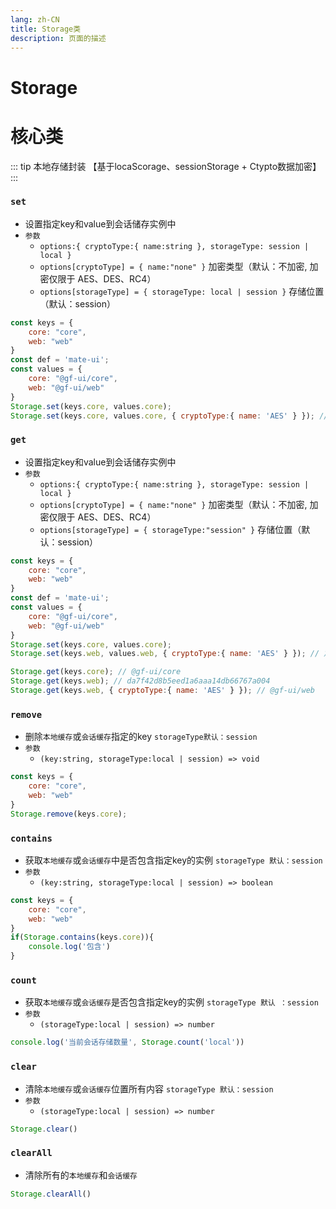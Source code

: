 ```yaml
---
lang: zh-CN
title: Storage类
description: 页面的描述
---
```


# Storage
# 核心类
::: tip 本地存储封装 【基于locaScorage、sessionStorage + Ctypto数据加密】
:::

### `set` 

- 设置指定key和value到会话储存实例中
- `参数`
    - `options:{ cryptoType:{ name:string }, storageType: session | local }`
    - `options[cryptoType] = { name:"none" }` 加密类型（默认：不加密, <span class="colorff0066 font-bold">加密仅限于  AES、DES、RC4</span>）
    - `options[storageType] = { storageType: local | session }` 存储位置（默认：session）
```js
const keys = {
    core: "core",
    web: "web"
}
const def = 'mate-ui';
const values = {
    core: "@gf-ui/core",
    web: "@gf-ui/web"
}
Storage.set(keys.core, values.core);
Storage.set(keys.core, values.core, { cryptoType:{ name: 'AES' } }); // 加密存储
```

### `get` 

- 设置指定key和value到会话储存实例中
- `参数`
    - `options:{ cryptoType:{ name:string }, storageType: session | local }`
    - `options[cryptoType] = { name:"none" }` 加密类型（默认：不加密, <span class="colorff0066 font-bold">加密仅限于  AES、DES、RC4</span>）
    - `options[storageType] = { storageType:"session" }` 存储位置（默认：session）
```js
const keys = {
    core: "core",
    web: "web"
}
const def = 'mate-ui';
const values = {
    core: "@gf-ui/core",
    web: "@gf-ui/web"
}
Storage.set(keys.core, values.core);
Storage.set(keys.web, values.web, { cryptoType:{ name: 'AES' } }); // 加密存储

Storage.get(keys.core); // @gf-ui/core
Storage.get(keys.web); // da7f42d8b5eed1a6aaa14db66767a004
Storage.get(keys.web, { cryptoType:{ name: 'AES' } }); // @gf-ui/web
```

### `remove` 

- 删除`本地缓存`或`会话缓存`指定的key  `storageType默认：session`
- `参数`
    - `(key:string, storageType:local | session) => void`
```js
const keys = {
    core: "core",
    web: "web"
}
Storage.remove(keys.core);
```

### `contains` 

- 获取`本地缓存`或`会话缓存`中是否包含指定key的实例 `storageType 默认：session`
- `参数`
    - `(key:string, storageType:local | session) => boolean`
```js
const keys = {
    core: "core",
    web: "web"
}
if(Storage.contains(keys.core)){
    console.log('包含')
}  
```

### `count` 

- 获取`本地缓存`或`会话缓存`是否包含指定key的实例 `storageType 默认 ：session`
- `参数`
    - `(storageType:local | session) => number`
```js
console.log('当前会话存储数量', Storage.count('local')) 
```

### `clear` 

- 清除`本地缓存`或`会话缓存`位置所有内容 `storageType 默认：session`
- `参数`
    - `(storageType:local | session) => number`
```js
Storage.clear() 
```

### `clearAll` 

- 清除所有的`本地缓存`和`会话缓存`

```js
Storage.clearAll() 
```